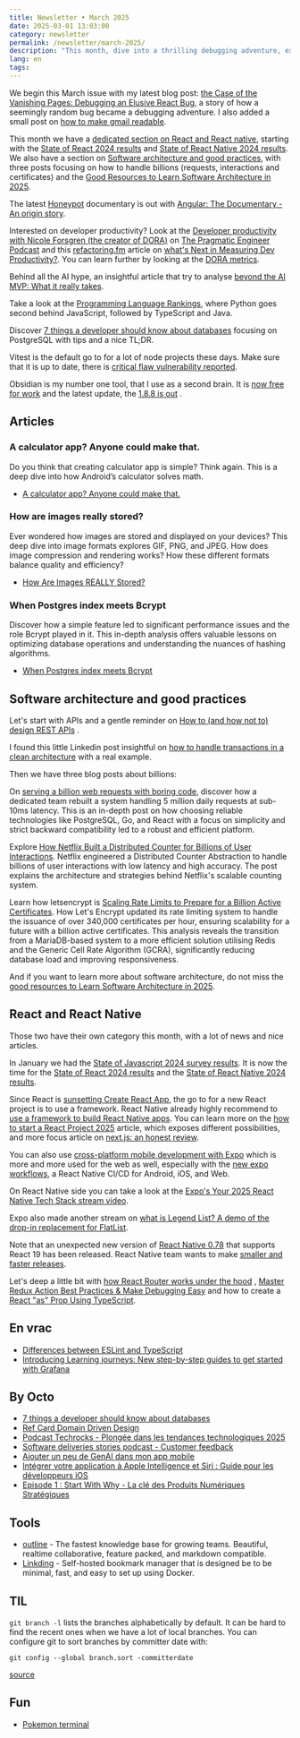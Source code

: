 ```yaml
---
title: Newsletter • March 2025
date: 2025-03-01 13:03:00
category: newsletter
permalink: /newsletter/march-2025/
description: "This month, dive into a thrilling debugging adventure, explore the latest State of React & React Native, and discover insights on scaling software to handle billions of requests. We also cover developer productivity, software architecture, and a deep dive into how images and databases work"
lang: en
tags: 
---
```


We begin this March issue with my latest blog post: [the Case of the Vanishing Pages: Debugging an Elusive React Bug](https://www.loiclefloch.fr/the-case-of-vanishing-pages/?utm_source=newsletter&utm_campaign=march-25), a story of how a seemingly random bug became a debugging adventure.
I also added a small post on [how to make gmail readable](/make-gmail-readable).

This month we have a [dedicated section on React and React native](#React-and-react-native), starting with the [State of React 2024 results](https://2024.stateofreact.com/) and [State of React Native 2024 results](https://results.stateofreactnative.com/en-US/).
We also have a section on [Software architecture and good practices](#Software-architecture-and-good-practices), with three posts focusing on how to handle billions (requests, interactions and certificates) and the [Good Resources to Learn Software Architecture in 2025](https://blog.bytebytego.com/p/ep151-24-good-resources-to-learn).

The latest [Honeypot](https://www.youtube.com/@Honeypotio) documentary is out with [Angular: The Documentary - An origin story](https://www.youtube.com/watch?v=cRC9DlH45lA).

Interested on developer productivity? Look at the [Developer productivity with Nicole Forsgren (the creator of DORA)](https://www.youtube.com/watch?v=WufjP_WRnPM) on [The Pragmatic Engineer Podcast](https://www.youtube.com/@pragmaticengineer) and this [refactoring.fm](https://refactoring.fm/) article on [what's Next in Measuring Dev Productivity?](https://refactoring.fm/p/whats-next-in-measuring-dev-productivity). You can learn further by looking at the [DORA metrics](https://dora.dev/guides/dora-metrics-four-keys/).

Behind all the AI hype, an insightful article that try to analyse [beyond the AI MVP: What it really takes](https://blog.lawrencejones.dev/ai-mvp/).

Take a look at the [Programming Language Rankings](https://plrank.com/), where Python goes second behind JavaScript, followed by TypeScript and Java.

Discover [7 things a developer should know about databases](https://blog.octo.com/7-things-a-developer-should-know-about-databases) focusing on PostgreSQL with tips and a nice TL;DR.

Vitest is the default go to for a lot of node projects these days. Make sure that it is up to date, there is [critical flaw vulnerability reported](https://github.com/vitest-dev/vitest/security/advisories/GHSA-9crc-q9x8-hgqq).

Obsidian is my number one tool, that I use as a second brain. It is [now free for work](https://obsidian.md/blog/free-for-work/) and the latest update, the [1.8.8 is out](https://obsidian.md/changelog/2025-02-25-desktop-v1.8.8/) .

## Articles

### A calculator app? Anyone could make that.

Do you think that creating calculator app is simple? Think again. This is a deep dive into how Android’s calculator solves math.

- [A calculator app? Anyone could make that.](https://chadnauseam.com/coding/random/calculator-app)

### How are images really stored?

Ever wondered how images are stored and displayed on your devices? This deep dive into image formats explores GIF, PNG, and JPEG. How does image compression and rendering works? How these different formats balance quality and efficiency?

- [How Are Images REALLY Stored?](https://cefboud.com/posts/image-formats/)

### When Postgres index meets Bcrypt

Discover how a simple feature led to significant performance issues and the role Bcrypt played in it.
This in-depth analysis offers valuable lessons on optimizing database operations and understanding the nuances of hashing algorithms.

- [When Postgres index meets Bcrypt](https://n0rdy.foo/posts/20250131/when-postgres-index-meets-bcrypt/)


## Software architecture and good practices

Let's start with APIs and a gentle reminder on [How to (and how not to) design REST APIs](https://github.com/stickfigure/blog/wiki/How-to-%28and-how-not-to%29-design-REST-APIs) .

I found this little Linkedin post insightful on [how to handle transactions in a clean architecture](https://www.linkedin.com/posts/antoinechalifour_comment-g%C3%A9rer-les-transactions-en-clean-archi-ugcPost-7295698509045874688-EXB3) with a real example.

Then we have three blog posts about billions:

On [serving a billion web requests with boring code](https://notes.billmill.org/blog/2024/06/Serving_a_billion_web_requests_with_boring_code.html), discover how a dedicated team rebuilt a system handling 5 million daily requests at sub-10ms latency. This is an in-depth post on how choosing reliable technologies like PostgreSQL, Go, and React with a focus on simplicity and strict backward compatibility led to a robust and efficient platform.

Explore [How Netflix Built a Distributed Counter for Billions of User Interactions](https://blog.bytebytego.com/p/how-netflix-built-a-distributed-counter).
Netflix engineered a Distributed Counter Abstraction to handle billions of user interactions with low latency and high accuracy. The post explains the architecture and strategies behind Netflix's scalable counting system.

Learn how letsencrypt is [Scaling Rate Limits to Prepare for a Billion Active Certificates](https://letsencrypt.org/2025/01/30/scaling-rate-limits/). How Let's Encrypt updated its rate limiting system to handle the issuance of over 340,000 certificates per hour, ensuring scalability for a future with a billion active certificates. This analysis reveals the transition from a MariaDB-based system to a more efficient solution utilising Redis and the Generic Cell Rate Algorithm (GCRA), significantly reducing database load and improving responsiveness.

And if you want to learn more about software architecture, do not miss the [good resources to Learn Software Architecture in 2025](https://blog.bytebytego.com/p/ep151-24-good-resources-to-learn).

## React and React Native

Those two have their own category this month, with a lot of news and nice articles.

In January we had the [State of Javascript 2024 survey results](/newsletter/january-2025/#State-of-JS-2024-results). It is now the time for the [State of React 2024 results](https://2024.stateofreact.com/) and the [State of React Native 2024 results](https://results.stateofreactnative.com/en-US/).

Since React is [sunsetting Create React App](https://react.dev/blog/2025/02/14/sunsetting-create-react-app), the go to for a new React project is to use a framework. React Native already highly recommend to [use a framework to build React Native apps](https://reactnative.dev/blog/2024/06/25/use-a-framework-to-build-react-native-apps).
You can learn more on the [how to start a React Project 2025](https://www.robinwieruch.de/react-starter) article, which exposes different possibilities, and more focus article on [next.js: an honest review](https://beeps.dev/blog/nextjs-an-honest-review).

You can also use [cross-platform mobile development with Expo](https://newsletter.pragmaticengineer.com/p/expo) which is more and more used for the web as well, especially with the [new expo workflows](https://expo.dev/eas/workflows), a React Native CI/CD for Android, iOS, and Web.

On React Native side you can take a look at the [Expo's Your 2025 React Native Tech Stack stream video](https://www.youtube.com/watch?v=kqdrn-jEaXY).

Expo also made another stream on [what is Legend List? A demo of the drop-in replacement for FlatList](https://www.youtube.com/watch?v=XpZMveUCke8).

Note that an unexpected new version of [React Native 0.78](https://reactnative.dev/blog/2025/02/19/react-native-0.78) that supports React 19 has been released. React Native team wants to make [smaller and faster releases](https://reactnative.dev/blog/2025/02/19/react-native-0.78#towards-smaller-and-faster-releases).

Let's deep a little bit with [how React Router works under the hood](https://tigerabrodi.blog/how-react-router-works-under-the-hood) , [Master Redux Action Best Practices & Make Debugging Easy](https://janhesters.com/blog/master-redux-action-best-practices-and-make-debugging-easy) and how to create a  [React "as" Prop Using TypeScript](https://newsletter.eng-leadership.com/p/15-lessons-from-15-years-in-tech).

## En vrac

- [Differences between ESLint and TypeScript](https://eslint.org/blog/2025/01/differences-between-eslint-and-typescript/)
- [Introducing Learning journeys: New step-by-step guides to get started with Grafana](https://grafana.com/blog/2025/02/14/introducing-learning-journeys-new-step-by-step-guides-to-get-started-with-grafana/)

## By Octo

- [7 things a developer should know about databases](https://blog.octo.com/7-things-a-developer-should-know-about-databases)
- [Ref Card Domain Driven Design](https://www.linkedin.com/feed/update/urn:li:activity:7295024324837593089/)
- [Podcast Techrocks - Plongée dans les tendances technologiques 2025](https://open.spotify.com/episode/5NNiSHPis0j8NgMnZPWVGM)
- [Software deliveries stories podcast - Customer feedback](https://linktr.ee/softwaredeliverystories)
- [Ajouter un peu de GenAI dans mon app mobile](https://blog.octo.com/ajouter-un-peu-de-genai-dans-mon-app-mobile)
- [Intégrer votre application à Apple Intelligence et Siri : Guide pour les développeurs iOS](https://blog.octo.com/integrer-votre-application-a-apple-intelligence-et-siri--guide-pour-les-developpeurs-ios)
- [Episode 1 : Start With Why - La clé des Produits Numériques Stratégiques](https://blog.octo.com/episode-1--start-with-why-la-cle-des-produits-numeriques-strategiques)

## Tools

- [outline](https://github.com/outline/outline) - The fastest knowledge base for growing teams. Beautiful, realtime collaborative, feature packed, and markdown compatible.
- [Linkding](https://github.com/sissbruecker/linkding) - Self-hosted bookmark manager that is designed be to be minimal, fast, and easy to set up using Docker.

## TIL

`git branch -l` lists the branches alphabetically by default. It can be hard to find the recent ones when we have a lot of local branches. You can configure git to sort branches by committer date with:

`git config --global branch.sort -committerdate`

[source](https://bsky.app/profile/bholmes.dev/post/3linbxksutc2q)

## Fun

- [Pokemon terminal](https://github.com/LazoCoder/Pokemon-Terminal)